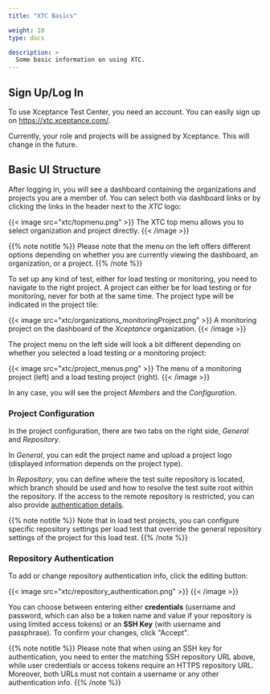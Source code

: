 ```yaml
---
title: "XTC Basics"

weight: 10
type: docs

description: >
  Some basic information on using XTC.
---
```


## Sign Up/Log In

To use Xceptance Test Center, you need an account. You can easily sign up on https://xtc.xceptance.com/.

Currently, your role and projects will be assigned by Xceptance. This will change in the future.

## Basic UI Structure

After logging in, you will see a dashboard containing the organizations and projects you are  a member of. You can select both via dashboard links or by clicking the links in the header next to the _XTC_ logo:

{{< image src="xtc/topmenu.png" >}}
The XTC top menu allows you to select organization and project directly. 
{{< /image >}}

{{% note notitle %}}
Please note that the menu on the left offers different options depending on whether you are currently viewing the dashboard, an organization, or a project.
{{% /note %}}

To set up any kind of test, either for load testing or monitoring, you need to navigate to the right project. A project can either be for load testing or for monitoring, never for both at the same time. The project type will be indicated in the project tile:

{{< image src="xtc/organizations_monitoringProject.png" >}}
A monitoring project on the dashboard of the _Xceptance_ organization.
{{< /image >}}

The project menu on the left side will look a bit different depending on whether you selected a load testing or a monitoring project:

{{< image src="xtc/project_menus.png" >}}
The menu of a monitoring project (left) and a load testing project (right).
{{< /image >}}

In any case, you will see the project _Members_ and the _Configuration_. 

### Project Configuration

In the project configuration, there are two tabs on the right side, _General_ and _Repository_. 

In _General_, you can edit the project name and upload a project logo (displayed information depends on the project type). 

In _Repository_, you can define where the test suite repository is located, which branch should be used and how to resolve the test suite root within the repository. If the access to the remote repository is restricted, you can also provide [authentication details](#repository-authentication).

{{% note notitle %}}
Note that in load test projects, you can configure specific repository settings per load test that override the general repository settings of the project for this load test.
{{% /note %}}

### Repository Authentication

To add or change repository authentication info, click the editing button:

{{< image src="xtc/repository_authentication.png" >}}
{{< /image >}} 

You can choose between entering either **credentials** (username and password, which can also be a token name and value if your repository is using limited access tokens) or an **SSH Key** (with username and passphrase). To confirm your changes, click "Accept".

{{% note notitle %}}
Please note that when using an SSH key for authentication, you need to enter the matching SSH repository URL above, while user credentials or access tokens require an HTTPS repository URL. Moreover, both URLs must not contain a username or any other authentication info.
{{% /note %}}

